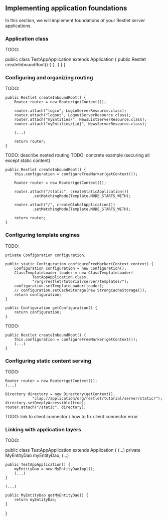 ## Implementing application foundations ##

In this section, we will implement foundations of your Restlet server applications.

### Application class ###

TODO: 

public class TestAppApplication extends Application {
    public Restlet createInboundRoot() {
        (...)
    }
}

### Configuring and organizing routing ###

TODO: 

    public Restlet createInboundRoot() {
        Router router = new Router(getContext());

        router.attach("login", LoginServerResource.class);
        router.attach("logout", LogoutServerResource.class);
        router.attach("myEntities/", NewsListServerResource.class);
        router.attach("myEntities/{id}", NewsServerResource.class);

        (...)

        return router;
    }

TODO: describe nested routing
TODO: concrete example (securing all except static content)

    public Restlet createInboundRoot() {
        this.configuration = configureFreeMarker(getContext());

        Router router = new Router(getContext());

        router.attach("/static", createStaticApplication())
                .setMatchingMode(Template.MODE_STARTS_WITH);

        router.attach("/", createGlobalApplication())
                .setMatchingMode(Template.MODE_STARTS_WITH);

        return router;
    }


### Configuring template engines ###

TODO:

    private Configuration configuration;

    public static Configuration configureFreeMarker(Context context) {
        Configuration configuration = new Configuration();
        ClassTemplateLoader loader = new ClassTemplateLoader(
                TestAppApplication.class,
                "/org/restlet/tutorial/server/templates/");
        configuration.setTemplateLoader(loader);
        // configuration.setCacheStorage(new StrongCacheStorage());
        return configuration;
    }

    public Configuration getConfiguration() {
        return configuration;
    }

TODO:

    public Restlet createInboundRoot() {
        this.configuration = configureFreeMarker(getContext());
        (...)
    }

### Configuring static content serving ###

TODO:

    Router router = new Router(getContext());
    (...)

    Directory directory = new Directory(getContext(),
                "clap://application/org/restlet/tutorial/server/static/");
    directory.setDeeplyAccessible(true);
    router.attach("/static", directory);

TODO: link to client connector / how to fix client connector error

### Linking with application layers ###

TODO: 

public class TestAppApplication extends Application {
    (...)
    private MyEntityDao myEntityDao;
    (...)

    public TestAppApplication() {
        myEntityDao = new MyEntityDaoImpl();
        (...)
    }

    (...)

    public MyEntityDao getMyEntityDao() {
        return myEntityDao;
    }

}


